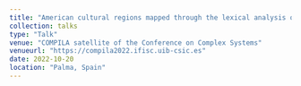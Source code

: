 ```yaml
---
title: "American cultural regions mapped through the lexical analysis of social media"
collection: talks
type: "Talk"
venue: "COMPILA satellite of the Conference on Complex Systems"
venueurl: "https://compila2022.ifisc.uib-csic.es"
date: 2022-10-20
location: "Palma, Spain"
---
```

